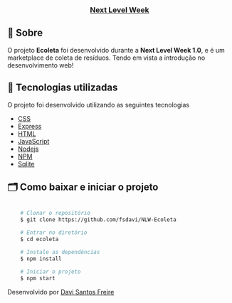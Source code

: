 <h3 align="center">
    <a href="">Next Level Week</a>
<h3 >

## 🔖 Sobre

O projeto **Ecoleta** foi desenvolvido durante a **Next Level Week 1.0**, e é um marketplace de coleta de resíduos. Tendo em vista a introdução no desenvolvimento web!


## 🚀 Tecnologias utilizadas

O projeto foi desenvolvido utilizando as seguintes tecnologias

- [CSS](https://developer.mozilla.org/pt-BR/docs/Web/CSS)
- [Express](https://expressjs.com/pt-br/)
- [HTML](https://developer.mozilla.org/pt-BR/docs/Web/HTML)
- [JavaScript](https://www.javascript.com/)
- [Nodejs](https://nodejs.org/en/)
- [NPM](https://www.npmjs.com/)
- [Sqlite](https://www.sqlite.org/index.html)

## 🗂 Como baixar e iniciar o projeto

```bash

    # Clonar o repositório
    $ git clone https://github.com/fsdavi/NLW-Ecoleta

    # Entrar no diretório
    $ cd ecoleta

    # Instale as dependências
    $ npm install
    
    # Iniciar o projeto
    $ npm start
```

Desenvolvido por [Davi Santos Freire](https://www.linkedin.com/in/davisfreire/)
